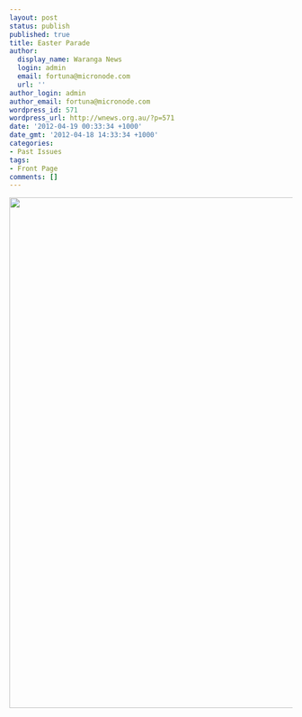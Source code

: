 ```yaml
---
layout: post
status: publish
published: true
title: Easter Parade
author:
  display_name: Waranga News
  login: admin
  email: fortuna@micronode.com
  url: ''
author_login: admin
author_email: fortuna@micronode.com
wordpress_id: 571
wordpress_url: http://wnews.org.au/?p=571
date: '2012-04-19 00:33:34 +1000'
date_gmt: '2012-04-18 14:33:34 +1000'
categories:
- Past Issues
tags:
- Front Page
comments: []
---
```

<p><a href="http://wnews.org.au/wp-content/uploads/2012/04/frontpage-20120419.pdf"><img class="alignnone size-full wp-image-569" title="Front Page - 19 April, 2012" src="http://wnews.org.au/wp-content/uploads/2012/04/frontpage-20120419.png" alt="" width="624" height="907" /></a></p>
